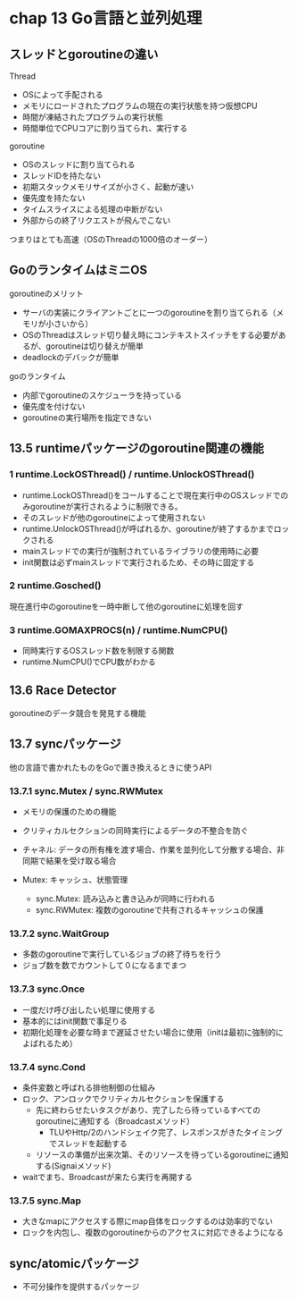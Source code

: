 # chap 13 Go言語と並列処理

## スレッドとgoroutineの違い
Thread
- OSによって手配される
- メモリにロードされたプログラムの現在の実行状態を持つ仮想CPU
- 時間が凍結されたプログラムの実行状態
- 時間単位でCPUコアに割り当てられ、実行する

goroutine
- OSのスレッドに割り当てられる
- スレッドIDを持たない
- 初期スタックメモリサイズが小さく、起動が速い
- 優先度を持たない
- タイムスライスによる処理の中断がない
- 外部からの終了リクエストが飛んでこない

つまりはとても高速（OSのThreadの1000倍のオーダー）

## GoのランタイムはミニOS
goroutineのメリット
- サーバの実装にクライアントごとに一つのgoroutineを割り当てられる（メモリが小さいから）
- OSのThreadはスレッド切り替え時にコンテキストスイッチをする必要があるが、goroutineは切り替えが簡単
- deadlockのデバックが簡単

goのランタイム
- 内部でgoroutineのスケジューラを持っている
- 優先度を付けない
- goroutineの実行場所を指定できない

## 13.5 runtimeパッケージのgoroutine関連の機能
### 1 runtime.LockOSThread() / runtime.UnlockOSThread()
- runtime.LockOSThread()をコールすることで現在実行中のOSスレッドでのみgoroutineが実行されるように制限できる。
- そのスレッドが他のgoroutineによって使用されない
- runtime.UnlockOSThread()が呼ばれるか、goroutineが終了するかまでロックされる
- mainスレッドでの実行が強制されているライブラリの使用時に必要
- init関数は必ずmainスレッドで実行されるため、その時に固定する

### 2 runtime.Gosched()
現在進行中のgoroutineを一時中断して他のgoroutineに処理を回す

### 3 runtime.GOMAXPROCS(n) / runtime.NumCPU()
- 同時実行するOSスレッド数を制限する関数
- runtime.NumCPU()でCPU数がわかる

## 13.6 Race Detector
goroutineのデータ競合を発見する機能

## 13.7 syncパッケージ
他の言語で書かれたものをGoで置き換えるときに使うAPI

### 13.7.1 sync.Mutex / sync.RWMutex
- メモリの保護のための機能
- クリティカルセクションの同時実行によるデータの不整合を防ぐ


- チャネル: データの所有権を渡す場合、作業を並列化して分散する場合、非同期で結果を受け取る場合
- Mutex: キャッシュ、状態管理
    - sync.Mutex: 読み込みと書き込みが同時に行われる
    - sync.RWMutex: 複数のgoroutineで共有されるキャッシュの保護

### 13.7.2 sync.WaitGroup
- 多数のgoroutineで実行しているジョブの終了待ちを行う
- ジョブ数を数でカウントして０になるまでまつ

### 13.7.3 sync.Once
- 一度だけ呼び出したい処理に使用する
- 基本的にはinit関数で事足りる
- 初期化処理を必要な時まで遅延させたい場合に使用（initは最初に強制的によばれるため）

### 13.7.4 sync.Cond
- 条件変数と呼ばれる排他制御の仕組み
- ロック、アンロックでクリティカルセクションを保護する
  - 先に終わらせたいタスクがあり、完了したら待っているすべてのgoroutineに通知する（Broadcastメソッド）
      - TLUやHttp/2のハンドシェイク完了、レスポンスがきたタイミングでスレッドを起動する
  - リソースの準備が出来次第、そのリソースを待っているgoroutineに通知する(Signaiメソッド)
- waitでまち、Broadcastが来たら実行を再開する

### 13.7.5 sync.Map
- 大きなmapにアクセスする際にmap自体をロックするのは効率的でない
- ロックを内包し、複数のgoroutineからのアクセスに対応できるようになる


## sync/atomicパッケージ
- 不可分操作を提供するパッケージ
